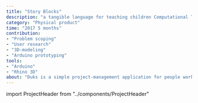 ```yaml
---
title: "Story Blocks"
description: "a tangible language for teaching children Computational Thinking."
category: "Physical product"
time: "2017 5 months"
contribution: 
- "Problem scoping"
- "User research"
- "3D-modeling"
- "Arduino prototyping"
tools: 
- "Arduino"
- "Rhino 3D"
about: "Duks is a simple project-management application for people working in changing teams/groups. With Duks people can create projects, invite people and manage flows (time-boxed groups of tasks)."
---
```


import ProjectHeader from "../components/ProjectHeader"

<ProjectHeader project={props.pageContext.frontmatter} />